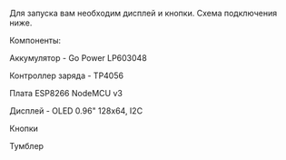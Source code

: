 Для запуска вам необходим дисплей и кнопки. Схема подключения ниже.



Компоненты: 

Аккумулятор  - Go Power LP603048

Контроллер заряда - TP4056

Плата ESP8266 NodeMCU v3 

Дисплей - OLED 0.96" 128x64, I2C

Кнопки 

Тумблер

